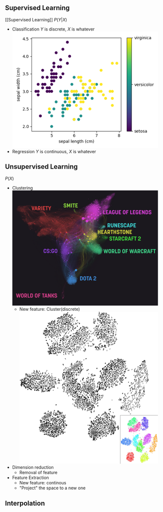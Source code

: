 ## Supervised Learning
[[Supervised Learning]]
$P(Y|X)$
- Classification
$Y$ is discrete, $X$ is whatever
![image1](Pasted%20image%2020220529113850.png)
- Regression
$Y$ is continuous, $X$ is whatever

## Unsupervised Learning
$P(X)$
- Clustering
![image1](Pasted%20image%2020220529114356.png)
	- New feature: Cluster(discrete)
![image1](Pasted%20image%2020220529114656.png)
- Dimension reduction
	- Removal of feature
- Feature Extraction
	- New feature: continous
	- "Project" the space to a new one

## Interpolation
